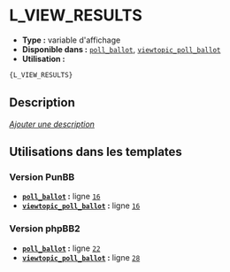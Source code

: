 # L_VIEW_RESULTS
* __Type :__ variable d'affichage
* __Disponible dans :__ [`poll_ballot`](../tpl/var/poll_ballot.md#readme), [`viewtopic_poll_ballot`](../tpl/var/viewtopic_poll_ballot.md#readme)
* __Utilisation :__

```html
{L_VIEW_RESULTS}
```

## Description
[*Ajouter une description*](https://fa-tvars.appspot.com/var/L_VIEW_RESULTS)

## Utilisations dans les templates

### Version PunBB
* __[`poll_ballot`](../tpl/var/poll_ballot.md#readme) :__ ligne [`16`](../tpl/src/punbb/poll_ballot.tpl#L16)
* __[`viewtopic_poll_ballot`](../tpl/var/viewtopic_poll_ballot.md#readme) :__ ligne [`16`](../tpl/src/punbb/viewtopic_poll_ballot.tpl#L16)

### Version phpBB2
* __[`poll_ballot`](../tpl/var/poll_ballot.md#readme) :__ ligne [`22`](../tpl/src/subsilver/poll_ballot.tpl#L22)
* __[`viewtopic_poll_ballot`](../tpl/var/viewtopic_poll_ballot.md#readme) :__ ligne [`28`](../tpl/src/subsilver/viewtopic_poll_ballot.tpl#L28)